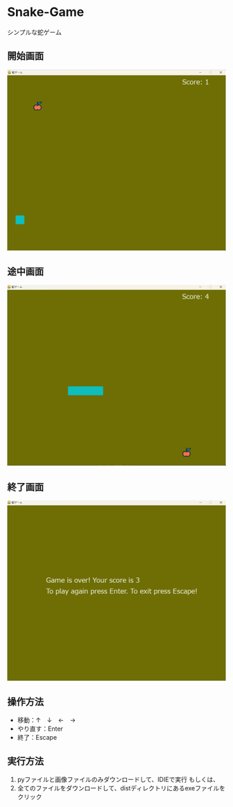 # Snake-Game
 シンプルな蛇ゲーム

## 開始画面
![start](IMG/start.png)

## 途中画面
![score](IMG/score.png)

## 終了画面
![end](IMG/end.png)

## 操作方法
- 移動：↑　↓　←　→
- やり直す：Enter
- 終了：Escape

## 実行方法
1. pyファイルと画像ファイルのみダウンロードして、IDIEで実行
もしくは、
2. 全てのファイルをダウンロードして、distディレクトリにあるexeファイルをクリック

